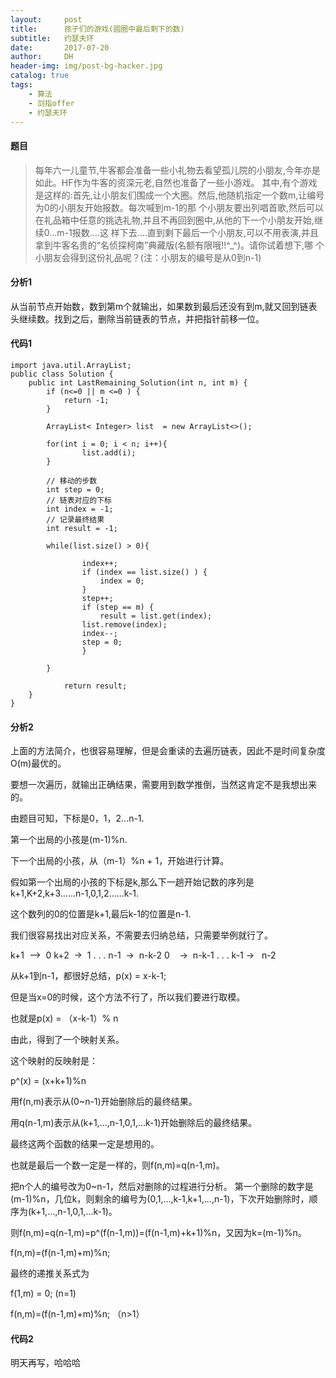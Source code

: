 ```yaml
---
layout:     post
title:      孩子们的游戏(圆圈中最后剩下的数)
subtitle:   约瑟夫环
date:       2017-07-20
author:     DH
header-img: img/post-bg-hacker.jpg
catalog: true
tags:
    - 算法
    - 剑指offer
    - 约瑟夫环
---
```

#### 题目

>每年六一儿童节,牛客都会准备一些小礼物去看望孤儿院的小朋友,今年亦是如此。HF作为牛客的资深元老,自然也准备了一些小游戏。
其中,有个游戏是这样的:首先,让小朋友们围成一个大圈。然后,他随机指定一个数m,让编号为0的小朋友开始报数。每次喊到m-1的那
个小朋友要出列唱首歌,然后可以在礼品箱中任意的挑选礼物,并且不再回到圈中,从他的下一个小朋友开始,继续0...m-1报数....这
样下去....直到剩下最后一个小朋友,可以不用表演,并且拿到牛客名贵的“名侦探柯南”典藏版(名额有限哦!!^_^)。请你试着想下,哪
个小朋友会得到这份礼品呢？(注：小朋友的编号是从0到n-1)

#### 分析1

从当前节点开始数，数到第m个就输出，如果数到最后还没有到m,就又回到链表头继续数。找到之后，删除当前链表的节点，并把指针前移一位。

#### 代码1

```
import java.util.ArrayList;
public class Solution {
    public int LastRemaining_Solution(int n, int m) {
        if (n<=0 || m <=0 ) {
			return -1;
		}
        
        ArrayList< Integer> list  = new ArrayList<>();
        
        for(int i = 0; i < n; i++){
        		list.add(i);
        }
        
        // 移动的步数
        int step = 0;
        // 链表对应的下标
        int index = -1;
        // 记录最终结果
        int result = -1;
        
        while(list.size() > 0){
        	
        		index++;
        		if (index == list.size() ) {
					index = 0;
				}
        		step++;
        		if (step == m) {
        			result = list.get(index);
				list.remove(index);
				index--;
				step = 0;
				}
        		
        }
        
    	 	return result; 
    }
}		

```

#### 分析2

上面的方法简介，也很容易理解，但是会重读的去遍历链表，因此不是时间复杂度O(m)最优的。

要想一次遍历，就输出正确结果，需要用到数学推倒，当然这肯定不是我想出来的。

由题目可知，下标是0，1，2...n-1.

第一个出局的小孩是(m-1)%n.

下一个出局的小孩，从（m-1）%n + 1，开始进行计算。

假如第一个出局的小孩的下标是k,那么下一趟开始记数的序列是 k+1,K+2,k+3......n-1,0,1,2......k-1.

这个数列的0的位置是k+1,最后k-1的位置是n-1.

我们很容易找出对应关系，不需要去归纳总结，只需要举例就行了。

k+1  —>  0
k+2  ->  1
.
.
.
n-1  ->  n-k-2
0    ->  n-k-1
.
.
.
k-1 ->   n-2

从k+1到n-1，都很好总结，p(x) = x-k-1;

但是当x=0的时候，这个方法不行了，所以我们要进行取模。

也就是p(x) = （x-k-1）% n

由此，得到了一个映射关系。

这个映射的反映射是：

p^(x) = (x+k+1)%n


用f(n,m)表示从(0~n-1)开始删除后的最终结果。

用q(n-1,m)表示从(k+1,...,n-1,0,1,...k-1)开始删除后的最终结果。

最终这两个函数的结果一定是想用的。

也就是最后一个数一定是一样的，则f(n,m)=q(n-1,m)。


把n个人的编号改为0~n-1，然后对删除的过程进行分析。
第一个删除的数字是(m-1)%n，几位k，则剩余的编号为(0,1,...,k-1,k+1,...,n-1)，下次开始删除时，顺序为(k+1,...,n-1,0,1,...k-1)。


则f(n,m)=q(n-1,m)=p^(f(n-1,m))=(f(n-1,m)+k+1)%n，又因为k=(m-1)%n。

f(n,m)=(f(n-1,m)+m)%n;

最终的递推关系式为

f(1,m) = 0;             (n=1)

f(n,m)=(f(n-1,m)+m)%n; （n>1）

#### 代码2

明天再写，哈哈哈
